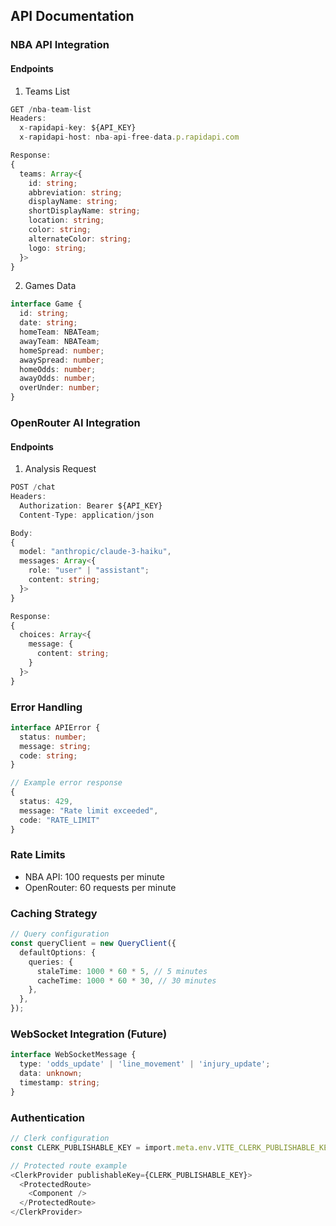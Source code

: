 ## API Documentation

### NBA API Integration

#### Endpoints

1. Teams List
```typescript
GET /nba-team-list
Headers:
  x-rapidapi-key: ${API_KEY}
  x-rapidapi-host: nba-api-free-data.p.rapidapi.com

Response:
{
  teams: Array<{
    id: string;
    abbreviation: string;
    displayName: string;
    shortDisplayName: string;
    location: string;
    color: string;
    alternateColor: string;
    logo: string;
  }>
}
```

2. Games Data
```typescript
interface Game {
  id: string;
  date: string;
  homeTeam: NBATeam;
  awayTeam: NBATeam;
  homeSpread: number;
  awaySpread: number;
  homeOdds: number;
  awayOdds: number;
  overUnder: number;
}
```

### OpenRouter AI Integration

#### Endpoints

1. Analysis Request
```typescript
POST /chat
Headers:
  Authorization: Bearer ${API_KEY}
  Content-Type: application/json

Body:
{
  model: "anthropic/claude-3-haiku",
  messages: Array<{
    role: "user" | "assistant";
    content: string;
  }>
}

Response:
{
  choices: Array<{
    message: {
      content: string;
    }
  }>
}
```

### Error Handling

```typescript
interface APIError {
  status: number;
  message: string;
  code: string;
}

// Example error response
{
  status: 429,
  message: "Rate limit exceeded",
  code: "RATE_LIMIT"
}
```

### Rate Limits

- NBA API: 100 requests per minute
- OpenRouter: 60 requests per minute

### Caching Strategy

```typescript
// Query configuration
const queryClient = new QueryClient({
  defaultOptions: {
    queries: {
      staleTime: 1000 * 60 * 5, // 5 minutes
      cacheTime: 1000 * 60 * 30, // 30 minutes
    },
  },
});
```

### WebSocket Integration (Future)

```typescript
interface WebSocketMessage {
  type: 'odds_update' | 'line_movement' | 'injury_update';
  data: unknown;
  timestamp: string;
}
```

### Authentication

```typescript
// Clerk configuration
const CLERK_PUBLISHABLE_KEY = import.meta.env.VITE_CLERK_PUBLISHABLE_KEY;

// Protected route example
<ClerkProvider publishableKey={CLERK_PUBLISHABLE_KEY}>
  <ProtectedRoute>
    <Component />
  </ProtectedRoute>
</ClerkProvider>
```